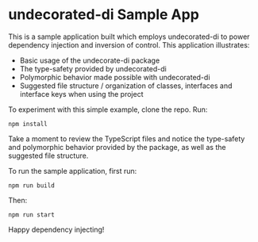 # undecorated-di Sample App

This is a sample application built which employs undecorated-di to power dependency injection and inversion of control. This application illustrates:

 - Basic usage of the undecorate-di package
 - The type-safety provided by undecorated-di
 - Polymorphic behavior made possible with undecorated-di
 - Suggested file structure / organization of classes, interfaces and interface keys when using the project

To experiment with this simple example, clone the repo. Run:

    npm install

Take a moment to review the TypeScript files and notice the type-safety and polymorphic behavior provided by the package, as well as the suggested file structure.

To run the sample application, first run:

    npm run build

Then:

    npm run start
    
Happy dependency injecting!